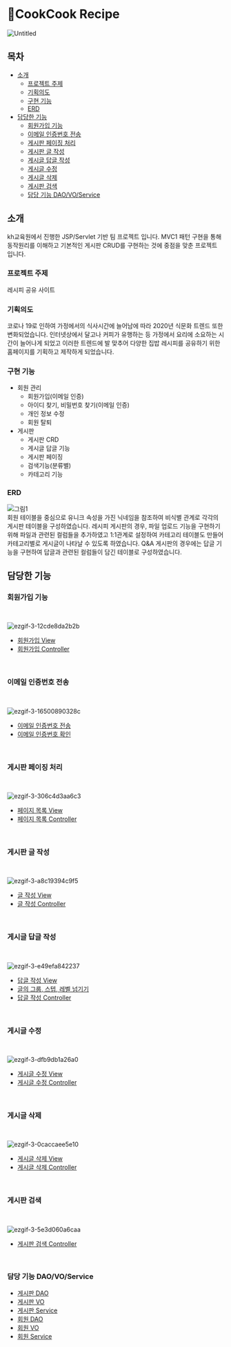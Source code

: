 # 🍳CookCook Recipe

![Untitled](https://user-images.githubusercontent.com/75398832/115556780-fbc5f180-a2eb-11eb-9285-1a5ada8f5af6.png)


## 목차
- [소개](#소개)
  - [프로젝트 주제](#프로젝트-주제)
  - [기획의도](#기획의도)
  - [구현 기능](#구현-기능)
  - [ERD](#ERD)
- [담당한 기능](#담당한-기능)
  - [회원가입 기능](#회원가입-기능)
  - [이메일 인증번호 전송](#이메일-인증번호-전송)
  - [게시판 페이징 처리](#게시판-페이징-처리)
  - [게시판 글 작성](#게시판-글-작성)
  - [게시글 답글 작성](#게시글-답글-작성)
  - [게시글 수정](#게시글-수정)
  - [게시글 삭제](#게시글-삭제)
  - [게시판 검색](#게시판-검색)
  - [담당 기능 DAO/VO/Service](#담당-기능-DAO/VO/Service)
 
## 소개

 kh교육원에서 진행한 JSP/Servlet 기반 팀 프로젝트 입니다.  MVC1 패턴 구현을 통해 동작원리를 이해하고 기본적인 게시판 CRUD를 구현하는 것에 중점을 맞춘 프로젝트 입니다. 

### 프로젝트 주제

레시피 공유 사이트

### 기획의도

코로나 19로 인하여 가정에서의 식사시간에 늘어남에 따라 2020년 식문화 트렌드 또한 변화되었습니다. 인터넷상에서 달고나 커피가 유행하는 등 가정에서 요리에 소요하는 시간이 늘어나게 되었고 이러한 트렌드에 발 맞추어 다양한 집밥 레시피를 공유하기 위한 홈페이지를 기획하고 제작하게 되었습니다.

### 구현 기능

- 회원 관리
    - 회원가입(이메일 인증)
    - 아이디 찾기, 비밀번호 찾기(이메일 인증)
    - 개인 정보 수정
    - 회원 탈퇴
- 게시판
    - 게시판 CRD
    - 게시글 답글 기능
    - 게시판 페이징
    - 검색기능(분류별)
    - 카테고리 기능

### ERD
![그림1](https://user-images.githubusercontent.com/75398832/115559610-ccfd4a80-a2ee-11eb-9ce7-ad21eb55ae3e.png)
<br/>
회원 테이블을 중심으로 유니크 속성을 가진 닉네임을 참조하여 비식별 관계로 각각의 게시판 테이블을 구성하였습니다. 
레시피 게시판의 경우, 파일 업로드 기능을 구현하기 위해 파일과 관련된 컬럼들을 추가하였고 
1:1관계로 설정하여 카테고리 테이블도 만들어 카테고리별로 게시글이 나타날 수 있도록 하였습니다. 
Q&A 게시판의 경우에는 답글 기능을 구현하여 답글과 관련된 컬럼들이 담긴 테이블로 구성하였습니다.


## 담당한 기능


### 회원가입 기능
<br/>

![ezgif-3-12cde8da2b2b](https://user-images.githubusercontent.com/75398832/115556912-26b04580-a2ec-11eb-8bbb-71e83bb80e77.gif)
<br/>
 - [회원가입 View](0_semiProject/WebContent/views/memberJoin.jsp)<br/>
 - [회원가입 Controller](0_semiProject/src/com/recipe/member/cotroller/MemberInsertServlet.java)
<br/>



### 이메일 인증번호 전송
<br/>

![ezgif-3-16500890328c](https://user-images.githubusercontent.com/75398832/115557402-a3dbba80-a2ec-11eb-8d0a-4f2c55b5e720.gif)
<br/>
- [이메일 인증번호 전송](0_semiProject/src/com/recipe/member/cotroller/MemberEmailKeyConfirm.java)
- [이메일 인증번호 확인](0_semiProject/src/com/recipe/member/cotroller/MemberJoinEmailCheckNumServlet.java)
<br/>

### 게시판 페이징 처리
<br/>

![ezgif-3-306c4d3aa6c3](https://user-images.githubusercontent.com/75398832/115557455-af2ee600-a2ec-11eb-8bad-8da93d2a3463.gif)
<br/>
- [페이지 목록 View](0_semiProject/WebContent/aBoard/aBoardList.jsp)
- [페이지 목록 Controller](0_semiProject/src/com/recipe/aBoard/contraller/aBoardListServlet.java)
<br/>

### 게시판 글 작성
<br/>

![ezgif-3-a8c19394c9f5](https://user-images.githubusercontent.com/75398832/115557520-bbb33e80-a2ec-11eb-8f70-4164514cd7e0.gif)
<br/>
- [글 작성 View](0_semiProject/WebContent/aBoard/aBoardWriteForm.jsp)
- [글 작성 Controller](0_semiProject/src/com/recipe/aBoard/contraller/aBoardWriteServlet.java)
<br/>

### 게시글 답글 작성
<br/>

![ezgif-3-e49efa842237](https://user-images.githubusercontent.com/75398832/115557566-c8379700-a2ec-11eb-8fc2-712600f4e30a.gif)
<br/>
- [답글 작성 View](0_semiProject/WebContent/aBoard/aBoardReWriteForm.jsp)
- [글의 그룹, 스텝, 레벨 넘기기](0_semiProject/src/com/recipe/aBoard/contraller/aBoardReWriteRef.java)
- [답글 작성 Controller](0_semiProject/src/com/recipe/aBoard/contraller/aBoardReWriteServlet.java)
<br/>

### 게시글 수정
<br/>

![ezgif-3-dfb9db1a26a0](https://user-images.githubusercontent.com/75398832/115557644-dd142a80-a2ec-11eb-9228-70bd91fee1fa.gif)
<br/>
- [게시글 수정 View](0_semiProject/WebContent/aBoard/aBoardUpdateForm.jsp)
- [게시글 수정 Controller](0_semiProject/src/com/recipe/aBoard/contraller/aBoardUpdateServlet.java)
<br/>

### 게시글 삭제
<br/>

![ezgif-3-0caccaee5e10](https://user-images.githubusercontent.com/75398832/115557665-e604fc00-a2ec-11eb-8802-87f35f791b64.gif)
<br/>
- [게시글 삭제 View](0_semiProject/WebContent/aBoard/aBoardDeleteForm.jsp)
- [게시글 삭제 Controller](0_semiProject/src/com/recipe/aBoard/contraller/aBoardDeleteServlet.java)
<br/>

### 게시판 검색
<br/>

![ezgif-3-5e3d060a6caa](https://user-images.githubusercontent.com/75398832/115557697-edc4a080-a2ec-11eb-80f4-b0df00680b53.gif)
<br/>
- [게시판 검색 Controller](0_semiProject/src/com/recipe/aBoard/contraller/aBoardSearchServlet.java)
<br/>

### 담당 기능 DAO/VO/Service
- [게시판 DAO](0_semiProject/src/com/recipe/aBoard/dao/aBoardDAO.java)
- [게시판 VO](0_semiProject/src/com/recipe/aBoard/vo/aBoardVO.java)
- [게시판 Service](0_semiProject/src/com/recipe/aBoard/service/aBoardService.java)
- [회원 DAO](0_semiProject/src/com/recipe/member/dao/MemberDAO.java)
- [회원 VO](0_semiProject/src/com/recipe/member/vo/MemberVO.java)
- [회원 Service](0_semiProject/src/com/recipe/member/service/MemberService.java)

